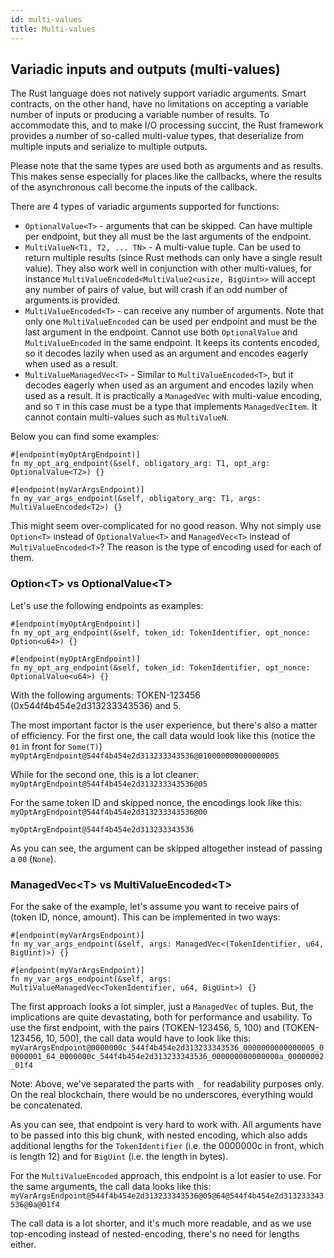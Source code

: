 ```yaml
---
id: multi-values
title: Multi-values
---
```


[comment]: # (mx-context-auto)

[comment]: # (mx-context-auto)

## Variadic inputs and outputs (multi-values)

The Rust language does not natively support variadic arguments. Smart contracts, on the other hand, have no limitations on accepting a variable number of inputs or producing a variable number of results. To accommodate this, and to make I/O processing succint, the Rust framework provides a number of so-called multi-value types, that deserialize from multiple inputs and serialize to multiple outputs.

Please note that the same types are used both as arguments and as results. This makes sense especially for places like the callbacks, where the results of the asynchronous call become the inputs of the callback.

There are 4 types of variadic arguments supported for functions:
- `OptionalValue<T>` - arguments that can be skipped. Can have multiple per endpoint, but they all must be the last arguments of the endpoint.
- `MultiValueN<T1, T2, ... TN>` - A multi-value tuple. Can be used to return multiple results (since Rust methods can only have a single result value). They also work well in conjunction with other multi-values, for instance `MultiValueEncoded<MultiValue2<usize, BigUint>>` will accept any number of pairs of value, but will crash if an odd number of arguments is provided.
- `MultiValueEncoded<T>` - can receive any number of arguments. Note that only one `MultiValueEncoded` can be used per endpoint and must be the last argument in the endpoint. Cannot use both `OptionalValue` and `MultiValueEncoded` in the same endpoint. It keeps its contents encoded, so it decodes lazily when used as an argument and encodes eagerly when used as a result.
- `MultiValueManagedVec<T>` - Similar to `MultiValueEncoded<T>`, but it decodes eagerly when used as an argument and encodes lazily when used as a result. It is practically a `ManagedVec` with multi-value encoding, and so `T` in this case must be a type that implements `ManagedVecItem`. It cannot contain multi-values such as `MultiValueN`.

Below you can find some examples:
```
#[endpoint(myOptArgEndpoint)]
fn my_opt_arg_endpoint(&self, obligatory_arg: T1, opt_arg: OptionalValue<T2>) {}

#[endpoint(myVarArgsEndpoint)]
fn my_var_args_endpoint(&self, obligatory_arg: T1, args: MultiValueEncoded<T2>) {}
```

This might seem over-complicated for no good reason. Why not simply use `Option<T>` instead of `OptionalValue<T>` and `ManagedVec<T>` instead of `MultiValueEncoded<T>`? The reason is the type of encoding used for each of them.

[comment]: # (mx-context-auto)

### Option\<T\> vs OptionalValue\<T\>

Let's use the following endpoints as examples:
```
#[endpoint(myOptArgEndpoint)]
fn my_opt_arg_endpoint(&self, token_id: TokenIdentifier, opt_nonce: Option<u64>) {}
```

```
#[endpoint(myOptArgEndpoint)]
fn my_opt_arg_endpoint(&self, token_id: TokenIdentifier, opt_nonce: OptionalValue<u64>) {}
```

With the following arguments: TOKEN-123456 (0x544f4b454e2d313233343536) and 5.

The most important factor is the user experience, but there's also a matter of efficiency. For the first one, the call data would look like this (notice the `01` in front for `Some(T)`)
`myOptArgEndpoint@544f4b454e2d313233343536@010000000000000005`

While for the second one, this is a lot cleaner:
`myOptArgEndpoint@544f4b454e2d313233343536@05`

For the same token ID and skipped nonce, the encodings look like this:
`myOptArgEndpoint@544f4b454e2d313233343536@00`

`myOptArgEndpoint@544f4b454e2d313233343536`

As you can see, the argument can be skipped altogether instead of passing a `00` (`None`).

[comment]: # (mx-context-auto)

### ManagedVec\<T\> vs MultiValueEncoded\<T\>

For the sake of the example, let's assume you want to receive pairs of (token ID, nonce, amount). This can be implemented in two ways:
```
#[endpoint(myVarArgsEndpoint)]
fn my_var_args_endpoint(&self, args: ManagedVec<(TokenIdentifier, u64, BigUint)>) {}
```

```
#[endpoint(myVarArgsEndpoint)]
fn my_var_args_endpoint(&self, args: MultiValueManagedVec<TokenIdentifier, u64, BigUint>) {}
```

The first approach looks a lot simpler, just a `ManagedVec` of tuples. But, the implications are quite devastating, both for performance and usability. To use the first endpoint, with the pairs (TOKEN-123456, 5, 100) and (TOKEN-123456, 10, 500), the call data would have to look like this:
`myVarArgsEndpoint@0000000c_544f4b454e2d313233343536_0000000000000005_00000001_64_0000000c_544f4b454e2d313233343536_000000000000000a_00000002_01f4`

Note: Above, we've separated the parts with `_` for readability purposes only. On the real blockchain, there would be no underscores, everything would be concatenated.

As you can see, that endpoint is very hard to work with. All arguments have to be passed into this big chunk, with nested encoding, which also adds additional lengths for the `TokenIdentifier` (i.e. the 0000000c in front, which is length 12) and for `BigUint` (i.e. the length in bytes).

For the `MultiValueEncoded` approach, this endpoint is a lot easier to use. For the same arguments, the call data looks like this:
`myVarArgsEndpoint@544f4b454e2d313233343536@05@64@544f4b454e2d313233343536@0a@01f4`

The call data is a lot shorter, and it's much more readable, and as we use top-encoding instead of nested-encoding, there's no need for lengths either.
